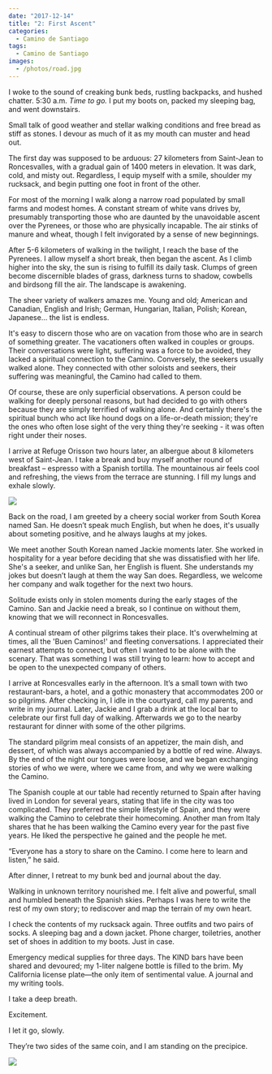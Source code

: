 ```yaml
---
date: "2017-12-14"
title: "2: First Ascent"
categories:
  - Camino de Santiago
tags: 
  - Camino de Santiago
images:
  - /photos/road.jpg
---
```


I woke to the sound of creaking bunk beds, rustling backpacks, and hushed chatter. 5:30 a.m. _Time to go._ I put my boots on, packed my sleeping bag, and went downstairs.

Small talk of good weather and stellar walking conditions and free bread as stiff as stones. I devour as much of it as my mouth can muster and head out.

The first day was supposed to be arduous: 27 kilometers from Saint-Jean to Roncesvalles, with a gradual gain of 1400 meters in elevation. It was dark, cold, and misty out. Regardless, I equip myself with a smile, shoulder my rucksack, and begin putting one foot in front of the other.

For most of the morning I walk along a narrow road populated by small farms and modest homes. A constant stream of white vans drives by, presumably transporting those who are daunted by the unavoidable ascent over the Pyrenees, or those who are physically incapable. The air stinks of manure and wheat, though I felt invigorated by a sense of new beginnings.

After 5-6 kilometers of walking in the twilight, I reach the base of the Pyrenees. I allow myself a short break, then began the ascent. As I climb higher into the sky, the sun is rising to fulfill its daily task. Clumps of green become discernible blades of grass, darkness turns to shadow, cowbells and birdsong fill the air. The landscape is awakening.

The sheer variety of walkers amazes me. Young and old; American and Canadian, English and Irish; German, Hungarian, Italian, Polish; Korean, Japanese… the list is endless.

It's easy to discern those who are on vacation from those who are in search of something greater. The vacationers often walked in couples or groups. Their conversations were light, suffering was a force to be avoided, they lacked a spiritual connection to the Camino. Conversely, the seekers usually walked alone. They connected with other soloists and seekers, their suffering was meaningful, the Camino had called to them.

Of course, these are only superficial observations. A person could be walking for deeply personal reasons, but had decided to go with others because they are simply terrified of walking alone. And certainly there's the spiritual bunch who act like hound dogs on a life-or-death mission; they're the ones who often lose sight of the very thing they're seeking - it was often right under their noses.

I arrive at Refuge Orisson two hours later, an albergue about 8 kilometers west of Saint-Jean. I take a break and buy myself another round of breakfast – espresso with a Spanish tortilla. The mountainous air feels cool and refreshing, the views from the terrace are stunning. I fill my lungs and exhale slowly.

![](/photos/orr.jpg)

Back on the road, I am greeted by a cheery social worker from South Korea named San. He doesn’t speak much English, but when he does, it's usually about someting positive, and he always laughs at my jokes.

We meet another South Korean named Jackie moments later. She worked in hospitality for a year before deciding that she was dissatisfied with her life. She's a seeker, and unlike San, her English is fluent. She understands my jokes but doesn’t laugh at them the way San does. Regardless, we welcome her company and walk together for the next two hours.

Solitude exists only in stolen moments during the early stages of the Camino. San and Jackie need a break, so I continue on without them, knowing that we will reconnect in Roncesvalles.

A continual stream of other pilgrims takes their place. It's overwhelming at times, all the 'Buen Caminos!' and fleeting conversations. I appreciated their earnest attempts to connect, but often I wanted to be alone with the scenary. That was something I was still trying to learn: how to accept and be open to the unexpected company of others.

I arrive at Roncesvalles early in the afternoon. It’s a small town with two restaurant-bars, a hotel, and a gothic monastery that accommodates 200 or so pilgrims. After checking in, I idle in the courtyard, call my parents, and write in my journal. Later, Jackie and I grab a drink at the local bar to celebrate our first full day of walking. Afterwards we go to the nearby restaurant for dinner with some of the other pilgrims. 

The standard pilgrim meal consists of an appetizer, the main dish, and dessert, of which was always accompanied by a bottle of red wine. Always. By the end of the night our tongues were loose, and we began exchanging stories of who we were, where we came from, and why we were walking the Camino.

The Spanish couple at our table had recently returned to Spain after having lived in London for several years, stating that life in the city was too complicated. They preferred the simple lifestyle of Spain, and they were walking the Camino to celebrate their homecoming. Another man from Italy shares that he has been walking the Camino every year for the past five years. He liked the perspective he gained and the people he met. 

“Everyone has a story to share on the Camino. I come here to learn and listen,” he said.

After dinner, I retreat to my bunk bed and journal about the day.

Walking in unknown territory nourished me. I felt alive and powerful, small and humbled beneath the Spanish skies. Perhaps I was here to write the rest of my own story; to rediscover and map the terrain of my own heart.

I check the contents of my rucksack again. Three outfits and two pairs of socks. A sleeping bag and a down jacket. Phone charger, toiletries, another set of shoes in addition to my boots. Just in case.

Emergency medical supplies for three days. The KIND bars have been shared and devoured; my 1-liter nalgene bottle is filled to the brim. My California license plate––the only item of sentimental value. A journal and my writing tools.

I take a deep breath.

Excitement. 

I let it go, slowly.

They’re two sides of the same coin, and I am standing on the precipice.

![](/photos/road.jpg)